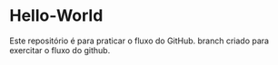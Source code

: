 # Hello-World
Este repositório é para praticar o fluxo do GitHub.
branch criado para exercitar o fluxo do github.
